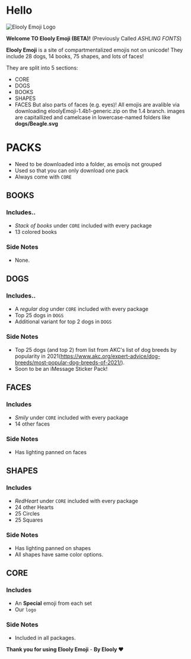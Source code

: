 # Hello

![Elooly Emoji Logo](https://raw.githubusercontent.com/elooly10/Elooly-Emoji/1.4/core/Logo.svg)

__Welcome TO Elooly Emoji (BETA)!__ (Previously Called _ASHLING FONTS_)

__Elooly Emoji__ is a site of compartmentalized emojis not on unicode! They include 28 dogs, 14 books, 75 shapes, and lots of faces!

They are split into 5 sections:
*  CORE
*  DOGS
*  BOOKS
*  SHAPES
*  FACES
But also parts of faces (e.g. eyes)!
All emojis are avalible via downloading eloolyEmoji-1.4b1-generic.zip on the 1.4 branch.
images are capitallized and camelcase in lowercase-named folders like __dogs/Beagle.svg__


# PACKS
* Need to be downloaded into a folder, as emoijs not grouped
* Used so that you can only download one pack
* Always come with `CORE`

## BOOKS
### Includes..
* _Stack of books_ under `CORE` included with every package
* 13 colored books
### Side Notes
* None.

## DOGS
### Includes..
* A _regular dog_ under `CORE` included with every package
* Top 25 dogs in `DOGS`
* Additional variant for top 2 dogs in `DOGS`
### Side Notes
* Top 25 dogs (and top 2) from list from AKC's list of dog breeds by popularity in 2021(https://www.akc.org/expert-advice/dog-breeds/most-popular-dog-breeds-of-2021/).
* Soon to be an iMessage Sticker Pack!

## FACES
### Includes
* _Smily_ under `CORE` included with every package
* 14 other faces
### Side Notes
* Has lighting panned on faces

## SHAPES
### Includes
* _RedHeart_ under `CORE` included with every package
* 24 other Hearts
* 25 Circles
* 25 Squares
### Side Notes
* Has lighting panned on shapes
* All shapes have same color options.

## CORE
### Includes
* An __Special__ emoji from each set
* Our `logo`
### Side Notes
* Included in all packages.

__Thank you for using Elooly Emoji__ - __By Elooly ❤️__
